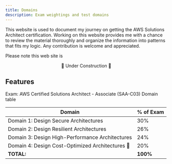 ```yaml
---
title: Domains
description: Exam weightings and test domains
---
```

    
This website is used to document my journey on getting the AWS Solutions Architect certification. Working on this website provides me with a chance to review the material thoroughly and organize the information into patterns that fits my logic. Any contribution is welcome and appreciated.


Please note this web site is   
<p align="center">🚧 Under Construction 🚧</p>


## Features

Exam: AWS Certified Solutions Architect - Associate (SAA-C03) Domain table

| Domain                                          	| % of Exam 	|
|-------------------------------------------------	|-----------	|
| Domain 1: Design Secure Architectures           	| 30%       	|
| Domain 2: Design Resilient Architectures        	| 26%          	|
| Domain 3: Design High-Performance Architectures   | 24%          	|
| Domain 4: Design Cost-Optimized Architectures  👷	| 20%          	|
| <b>TOTAL:</b>                                    	| <b>100%</b>  	|
